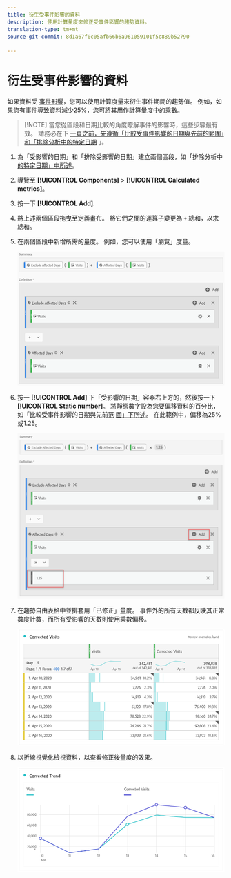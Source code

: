 ```yaml
---
title: 衍生受事件影響的資料
description: 使用計算量度來修正受事件影響的趨勢資料。
translation-type: tm+mt
source-git-commit: 8d1a67f0c05afb66b6a961059101f5c889b52790

---
```



# 衍生受事件影響的資料

如果資料受 [事件影響](/help/technotes/event-impacted.md)，您可以使用計算度量來衍生事件期間的趨勢值。 例如，如果您有事件導致資料減少25%，您可將其用作計算量度中的乘數。

>[!NOTE] 當您從區段和日期比較的角度瞭解事件的影響時，這些步驟最有效。 請務必在下 [一頁之前，先遵循「比較受事件影響的日期與先前的範圍](/help/analyze/analysis-workspace/components/calendar-date-ranges/compare-event.md)[」和「排除分析中的特定日期](../c-segmentation/use-cases/exclude-date-range.md) 」。

1. 為「受影響的日期」和「排除受影響的日期」建立兩個區段，如「排除分析中 [的特定日期」中所述](../c-segmentation/use-cases/exclude-date-range.md)。
2. 導覽至 **[!UICONTROL Components]** > **[!UICONTROL Calculated metrics]**。
3. 按一下 **[!UICONTROL Add]**.
4. 將上述兩個區段拖曳至定義畫布。 將它們之間的運算子變更為 `+` 總和，以求總和。
5. 在兩個區段中新增所需的量度。 例如，您可以使用「瀏覽」度量。

   ![區段產生器](assets/event_segment_builder.png)

6. 按一 **[!UICONTROL Add]** 下「受影響的日期」容器右上方的，然後按一下 **[!UICONTROL Static number]**。 將靜態數字設為您要偏移資料的百分比，如「比較受事件影響的日期與先前范 [圍」下所述](/help/analyze/analysis-workspace/components/calendar-date-ranges/compare-event.md)。 在此範例中，偏移為25%或1.25。

   ![靜態數](assets/event_static_number.png)

7. 在趨勢自由表格中並排套用「已修正」量度。 事件外的所有天數都反映其正常數度計數，而所有受影響的天數則使用乘數偏移。

   ![修正的量度](assets/event_corrected.png)

8. 以折線視覺化檢視資料，以查看修正後量度的效果。

   ![修正後的行](assets/event_line.png)
